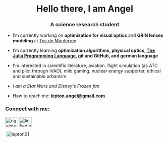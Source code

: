 <h1 align="center">Hello there, I am Angel</h1>
<h3 align="center">A science research student</h3>

- I’m currently working on **optimization for visual optics** and **GRIN lenses modeling** at [Tec de Monterrey](https://tec.mx/en)

- I’m currently learning **optimization algorithms, physical optics, [The Julia Programming Language](https://julialang.org/), git and GitHub, and german language**

- I'm interested in scientific literature, aviation, flight simulation (as ATC and pilot through IVAO), mild gaming, nuclear energy supporter, ethical and sustainable urbanism

- *I am a Star Wars and Disney's Frozen fan*

- How to reach me: **lepton.angel@gmail.com**

<h3 align="left">Connect with me:</h3>
<p align="left">
<a href="https://twitter.com/ngelmario01" target="blank"><img align="center" src="https://raw.githubusercontent.com/rahuldkjain/github-profile-readme-generator/master/src/images/icons/Social/twitter.svg" alt="ngelmario" height="30" width="40" /></a>
<a href="https://linkedin.com/in/amariooo" target="blank"><img align="center" src="https://raw.githubusercontent.com/rahuldkjain/github-profile-readme-generator/master/src/images/icons/Social/linked-in-alt.svg" alt="linkedin.com/in/amariooo" height="30" width="40" /></a>
</p>
<p>&nbsp;<img align="center" src="https://github-readme-stats.vercel.app/api?username=lepton01&show_icons=true&locale=en" alt="lepton01" /></p>
